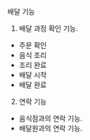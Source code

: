 배달 기능
1. 배달 과정 확인 기능.
- 주문 확인
- 음식 조리
- 조리 완료
- 배달 시작
- 배달 완료
2. 연락 기능
- 음식점과의 연락 기능.
- 배달원과의 연락 기능.